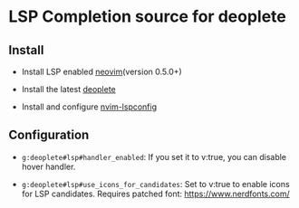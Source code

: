 # LSP Completion source for deoplete

## Install

- Install LSP enabled [neovim](https://github.com/neovim/neovim)(version 0.5.0+)

- Install the latest [deoplete](https://github.com/Shougo/deoplete.nvim)

- Install and configure [nvim-lspconfig](https://github.com/neovim/nvim-lspconfig)

## Configuration

- `g:deoplete#lsp#handler_enabled`: If you set it to v:true, you can disable
  hover handler.

- `g:deoplete#lsp#use_icons_for_candidates`: Set to v:true to enable icons for
  LSP candidates. Requires patched font: https://www.nerdfonts.com/
